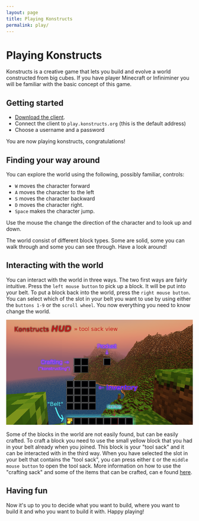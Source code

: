 ```yaml
---
layout: page
title: Playing Konstructs
permalink: play/
---
```


# Playing Konstructs

Konstructs is a creative game that lets you build and evolve a world
constructed from big cubes. If you have player Minecraft or
Infiniminer you will be familiar with the basic concept of this game.

## Getting started

- [Download the client](http://www.konstructs.org/download/).
- Connect the client to <code>play.konstructs.org</code> (this is the
  default address)
- Choose a username and a password

You are now playing konstructs, congratulations!

## Finding your way around

You can explore the world using the following, possibly familiar,
controls:

- <code>W</code> moves the character forward
- <code>A</code> moves the character to the left
- <code>S</code> moves the character backward
- <code>D</code> moves the character right.
- <code>Space</code> makes the character jump.

Use the mouse the change the direction of the character and to look up
and down.

The world consist of different block types. Some are solid, some you
can walk through and some you can see through. Have a look around!

## Interacting with the world

You can interact with the world in three ways. The two first ways are
fairly intuitive. Press the <code>left mouse button</code> to pick up
a block. It will be put into your belt. To put a block back into the
world, press the <code>right mouse button</code>. You can select which
of the slot in your belt you want to use by using either the
<code>buttons 1-9</code> or the <code>scroll wheel</code>. You now
everything you need to know change the world.

![Tool sack in HUD](/images/documentation/HUD.png)

Some of the blocks in the world are not easily found, but can be
easily crafted. To craft a block you need to use the small yellow
block that you had in your belt already when you joined. This block is
your "tool sack" and it can be interacted with in the third
way. When you have selected the slot in your belt that contains the
"tool sack", you can press either <code>E</code> or the
<code>middle mouse button</code> to open the tool sack. More
information on how to use the "crafting sack" and some of the items
that can be crafted, can e found
[here](http://www.konstructs.org/documentation/crafting/).

## Having fun

Now it's up to you to decide what you want to build, where you want to
build it and who you want to build it with. Happy playing!
